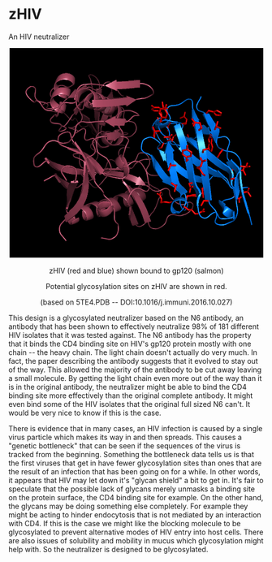 # zHIV
An HIV neutralizer
<p align="center">
  <img src="5te4frag.png" width="500"/>
</p>
<p align="center">
  zHIV (red and blue) shown bound to gp120 (salmon)
</p>
<p align="center">
  Potential glycosylation sites on zHIV are shown in red.
</p>
<p align="center">
  (based on 5TE4.PDB -- DOI:10.1016/j.immuni.2016.10.027)
</p>
<p>
This design is a glycosylated neutralizer based on the N6 antibody, an antibody that has been shown to effectively neutralize 98% of 181 different HIV isolates that it was tested against. The N6 antibody has the property that it binds the CD4 binding site on HIV's gp120 protein mostly with one chain -- the heavy chain. The light chain doesn't actually do very much. In fact, the paper describing the antibody suggests that it evolved to stay out of the way. This allowed the majority of the antibody to be cut away leaving a small molecule. By getting the light chain even more out of the way than it is in the original antibody, the neutralizer might be able to bind the CD4 binding site more effectively than the original complete antibody. It might even bind some of the HIV isolates that the original full sized N6 can't. It would be very nice to know if this is the case.
</p>
<p>
There is evidence that in many cases, an HIV infection is caused by a single virus particle which makes its way in and then spreads. This causes a "genetic bottleneck" that can be seen if the sequences of the virus is tracked from the beginning. Something the bottleneck data tells us is that the first viruses that get in have fewer glycosylation sites than ones that are the result of an infection that has been going on for a while. In other words, it appears that HIV may let down it's "glycan shield" a bit to get in. It's fair to speculate that the possible lack of glycans merely unmasks a binding site on the protein surface, the CD4 binding site for example. On the other hand, the glycans may be doing something else completely. For example they might be acting to hinder endocytosis that is not mediated by an interaction with CD4. If this is the case we might like the blocking molecule to be glycosylated to prevent alternative modes of HIV entry into host cells. There are also issues of solubility and mobility in mucus which glycosylation might help with. So the neutralizer is designed to be glycosylated.
</p>
